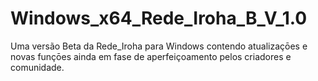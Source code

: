 # Windows_x64_Rede_Iroha_B_V_1.0
Uma versão Beta da Rede_Iroha para Windows contendo atualizaçōes e novas funçōes ainda em fase de aperfeiçoamento pelos criadores e comunidade.

